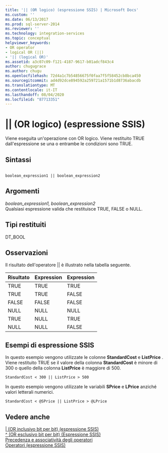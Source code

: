```yaml
---
title: '|| (OR logico) (espressione SSIS) | Microsoft Docs'
ms.custom: ''
ms.date: 06/13/2017
ms.prod: sql-server-2014
ms.reviewer: ''
ms.technology: integration-services
ms.topic: conceptual
helpviewer_keywords:
- OR operator
- logical OR (||)
- '|| (logical OR)'
ms.assetid: a3c07c09-f121-4187-9617-b01adcf843c4
author: chugugrace
ms.author: chugu
ms.openlocfilehash: 72d4a1c7b54856675f0faa7f5f58452cb8bca450
ms.sourcegitcommit: ad4d92dce894592a259721a1571b1d8736abacdb
ms.translationtype: MT
ms.contentlocale: it-IT
ms.lasthandoff: 08/04/2020
ms.locfileid: "87713351"
---
```

# <a name="-logical-or-ssis-expression"></a>|| (OR logico) (espressione SSIS)
  Viene eseguita un'operazione con OR logico. Viene restituito TRUE dall'espressione se una o entrambe le condizioni sono TRUE.  
  
## <a name="syntax"></a>Sintassi  
  
```  
  
boolean_expression1 || boolean_expression2  
```  
  
## <a name="arguments"></a>Argomenti  
 *boolean_expression1, boolean_expression2*  
 Qualsiasi espressione valida che restituisce TRUE, FALSE o NULL.  
  
## <a name="result-types"></a>Tipi restituiti  
 DT_BOOL  
  
## <a name="remarks"></a>Osservazioni  
 Il risultato dell'operatore || è illustrato nella tabella seguente.  
  
|Risultato|Expression|Expression|  
|------------|----------------|----------------|  
|TRUE|TRUE|TRUE|  
|TRUE|TRUE|FALSE|  
|FALSE|FALSE|FALSE|  
|NULL|NULL|NULL|  
|TRUE|NULL|TRUE|  
|NULL|NULL|FALSE|  
  
## <a name="ssis-expression-examples"></a>Esempi di espressione SSIS  
 In questo esempio vengono utilizzate le colonne **StandardCost** e **ListPrice** . Viene restituito TRUE se il valore della colonna **StandardCost** è minore di 300 o quello della colonna **ListPrice** è maggiore di 500.  
  
```  
StandardCost < 300 || ListPrice > 500  
```  
  
 In questo esempio vengono utilizzate le variabili **SPrice** e **LPrice** anziché valori letterali numerici.  
  
```  
StandardCost < @SPrice || ListPrice > @LPrice  
```  
  
## <a name="see-also"></a>Vedere anche  
 [&#124; &#40;OR inclusivo bit per bit&#41; &#40;espressione SSIS&#41;](bitwise-inclusive-or-ssis-expression.md)   
 [^ &#40;OR esclusivo bit per bit&#41; &#40;Espressione SSIS&#41;](bitwise-exclusive-or-ssis-expression.md)   
 [Precedenza e associatività degli operatori](operator-precedence-and-associativity.md)   
 [Operatori &#40;espressione SSIS&#41;](operators-ssis-expression.md)  
  
  

